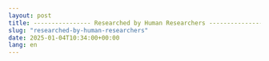 ```yaml
---
layout: post
title: ---------------- Researched by Human Researchers ----------------
slug: "researched-by-human-researchers"
date: 2025-01-04T10:34:00+00:00
lang: en
---
```


